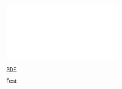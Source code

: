 ![ORCM DB Schema](4-Developer-Guide/4.3-ORCM-DB-Schema/ORCM-DB-ER-diagram-ORCMv0.9_DBv2.0.pdf)

[PDF](https://github.com/open-mpi/orcm/wiki/4-Developer-Guide/4.3-ORCM-DB-Schema/ORCM-DB-ER-diagram-ORCMv0.9_DBv2.0.pdf)

Test